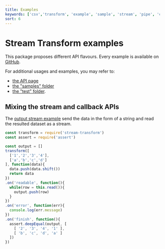 ```yaml
---
title: Examples
keywords: ['csv','transform', 'example', 'sample', 'stream', 'pipe', 'callback', 'sync', 'async']
sort: 6
---
```


# Stream Transform examples

This package proposes different API flavours. Every example is available on [GitHub](https://github.com/adaltas/node-stream-transform/tree/master/samples).

For additional usages and examples, you may refer to:

* [the API page](/parse/api/)
* [the "samples" folder](https://github.com/adaltas/node-stream-transform/tree/master/samples)
* [the "test" folder](https://github.com/adaltas/node-stream-transform/tree/master/test).

## Mixing the stream and callback APIs

The [output stream example](https://github.com/adaltas/node-stream-transform/blob/master/samples/mixed.string_input.js) send the data in the form of a string and read the resulted dataset as a stream.

```js
const transform = require('stream-transform')
const assert = require('assert')

const output = []
transform([
  ['1','2','3','4'],
  ['a','b','c','d']
], function(data){
  data.push(data.shift())
  return data
})
.on('readable', function(){
  while(row = this.read()){
    output.push(row)
  }
})
.on('error', function(err){
  console.log(err.message)
})
.on('finish', function(){
  assert.deepEqual(output, [
    [ '2', '3', '4', '1' ],
    [ 'b', 'c', 'd', 'a' ]
  ])
})
```

